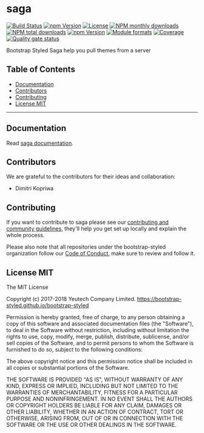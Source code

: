 # saga

[![Build Status](https://travis-ci.org/bootstrap-styled/saga.svg?branch=master)](https://travis-ci.org/bootstrap-styled/saga) [![npm Version](https://img.shields.io/npm/v/@bootstrap-styled/saga.svg?style=flat)](https://www.npmjs.com/package/@bootstrap-styled/saga) [![License](https://img.shields.io/npm/l/@bootstrap-styled/saga.svg?style=flat)](https://www.npmjs.com/package/@bootstrap-styled/saga) [![NPM monthly downloads](https://img.shields.io/npm/dm/@bootstrap-styled/saga.svg?style=flat)](https://npmjs.org/package/@bootstrap-styled/saga) [![NPM total downloads](https://img.shields.io/npm/dt/@bootstrap-styled/saga.svg?style=flat)](https://npmjs.org/package/@bootstrap-styled/saga) [![npm Version](https://img.shields.io/node/v/@bootstrap-styled/saga.svg?style=flat)](https://www.npmjs.com/package/@bootstrap-styled/saga) [![Module formats](https://img.shields.io/badge/module%20formats-umd%2C%20cjs%2C%20esm-green.svg?style=flat)](https://www.npmjs.com/package/@bootstrap-styled/saga)
[![Coverage](https://sonarcloud.io/api/project_badges/measure?project=com.github.bootstrap-styled.saga&metric=coverage)](https://sonarcloud.io/dashboard?id=com.github.bootstrap-styled.saga) [![Quality gate status](https://sonarcloud.io/api/project_badges/measure?project=com.github.bootstrap-styled.saga&metric=alert_status)](https://sonarcloud.io/dashboard?id=com.github.bootstrap-styled.saga)

Bootstrap Styled Saga help you pull themes from a server


## Table of Contents

  - [Documentation](#documentation)
  - [Contributors](#contributors)
  - [Contributing](#contributing)
  - [License MIT](#license-mit)

---

## Documentation

Read [saga documentation](https://bootstrap-styled.github.io/saga).

## Contributors

We are grateful to the contributors for their ideas and collaboration:

- Dimitri Kopriwa

## Contributing

If you want to contribute to saga please see our [contributing and community guidelines](https://github.com/bootstrap-styled/saga/blob/master/CONTRIBUTING.md), they\'ll help you get set up locally and explain the whole process.

Please also note that all repositories under the bootstrap-styled organization follow our [Code of Conduct](https://github.com/bootstrap-styled/saga/blob/master/CODE_OF_CONDUCT.md), make sure to review and follow it.

## License MIT

The MIT License

Copyright (c) 2017-2018 Yeutech Company Limited. https://bootstrap-styled.github.io/bootstrap-styled

Permission is hereby granted, free of charge, to any person obtaining a copy
of this software and associated documentation files (the "Software"), to deal
in the Software without restriction, including without limitation the rights
to use, copy, modify, merge, publish, distribute, sublicense, and/or sell
copies of the Software, and to permit persons to whom the Software is
furnished to do so, subject to the following conditions:

The above copyright notice and this permission notice shall be included in
all copies or substantial portions of the Software.

THE SOFTWARE IS PROVIDED "AS IS", WITHOUT WARRANTY OF ANY KIND, EXPRESS OR
IMPLIED, INCLUDING BUT NOT LIMITED TO THE WARRANTIES OF MERCHANTABILITY,
FITNESS FOR A PARTICULAR PURPOSE AND NONINFRINGEMENT. IN NO EVENT SHALL THE
AUTHORS OR COPYRIGHT HOLDERS BE LIABLE FOR ANY CLAIM, DAMAGES OR OTHER
LIABILITY, WHETHER IN AN ACTION OF CONTRACT, TORT OR OTHERWISE, ARISING FROM,
OUT OF OR IN CONNECTION WITH THE SOFTWARE OR THE USE OR OTHER DEALINGS IN
THE SOFTWARE.

